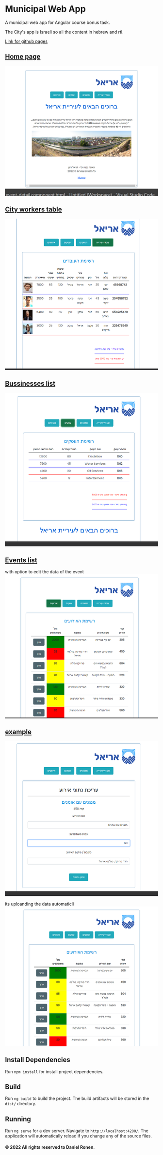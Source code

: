 # Municipal Web App

A municipal web app for Angular course bonus task.

The City's app is Israeli so all the content in hebrew and rtl.

[Link for github pages](https://danielronen.github.io/Municipl-Web-App-Angular/) 

## <ins>Home page</ins>
![](IMG/1.png)

## <ins>City workers table</ins>
![](IMG/2.png)
## <ins>Bussinesses list</ins>
![](IMG/3.png)
## <ins>Events list</ins>
with option to edit the data of the event
![](IMG/4.png)
## <ins>example</ins>
![](IMG/5.png)

its uploanding the data automaticli
![](IMG/6.png)



## Install Dependencies
Run `npm install` for install project dependencies.


## Build

Run `ng build` to build the project. The build artifacts will be stored in the `dist/` directory.

## Running 

Run `ng serve` for a dev server. Navigate to `http://localhost:4200/`. The application will automatically reload if you change any of the source files.

#### &copy; 2022 All rights reserved to Daniel Ronen. 
